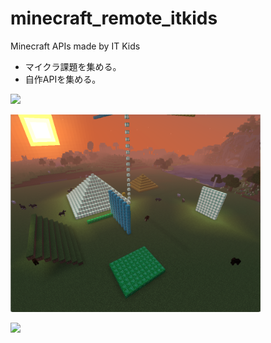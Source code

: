 # minecraft_remote_itkids

Minecraft APIs made by IT Kids

- マイクラ課題を集める。
- 自作APIを集める。

[<img src="./kadai.png" width="400">](./kadai.png)

[<img src="./kadai2.png" width="400">](./kadai2.png)

[<img src="./api_01_JA_jojonyanko/images/kaidann.PNG" width="400">](./api_01_JA_jojonyanko/images/kaidann.PNG)